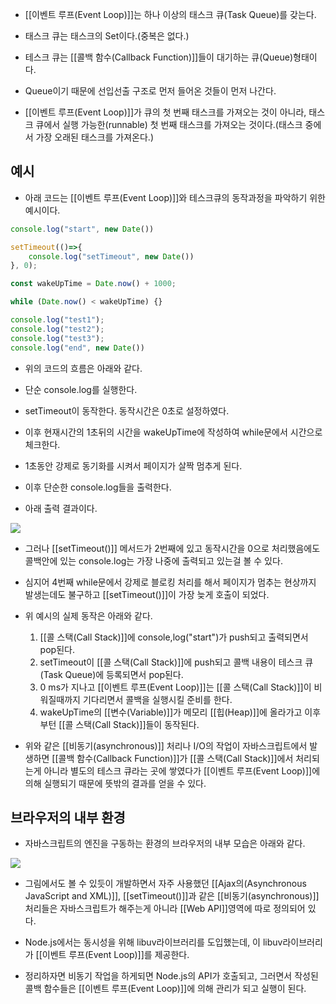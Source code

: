 - [[이벤트 루프(Event Loop)]]는 하나 이상의 태스크 큐(Task Queue)를 갖는다.  
- 태스크 큐는 태스크의 Set이다.(중복은 없다.)

- 테스크 큐는 [[콜백 함수(Callback Function)]]들이 대기하는 큐(Queue)형태이다. 
- Queue이기 때문에 선입선출 구조로 먼저 들어온 것들이 먼저 나간다.
- [[이벤트 루프(Event Loop)]]가 큐의 첫 번째 태스크를 가져오는 것이 아니라, 태스크 큐에서 실행 가능한(runnable) 첫 번째 태스크를 가져오는 것이다.(태스크 중에서 가장 오래된 태스크를 가져온다.)

## 예시

- 아래 코드는 [[이벤트 루프(Event Loop)]]와 테스크큐의 동작과정을 파악하기 위한 예시이다.

```js
console.log("start", new Date())

setTimeout(()=>{
	console.log("setTimeout", new Date())
}, 0);

const wakeUpTime = Date.now() + 1000;

while (Date.now() < wakeUpTime) {}

console.log("test1");
console.log("test2");
console.log("test3");
console.log("end", new Date())
```

- 위의 코드의 흐름은 아래와 같다.

- 단순 console.log를 실행한다.
- setTimeout이 동작한다. 동작시간은 0초로 설정하였다.
- 이후 현재시간의 1초뒤의 시간을 wakeUpTime에 작성하여 while문에서 시간으로 체크한다.
- 1초동안 강제로 동기화를 시켜서 페이지가 살짝 멈추게 된다.
- 이후 단순한 console.log들을 출력한다.

- 아래 출력 결과이다.

![](https://blog.kakaocdn.net/dn/ckcVof/btsiFNQKLzV/oINA5XSCsQKSrKsrSBHSDK/img.png)

- 그러나 [[setTimeout()]] 메서드가 2번째에 있고 동작시간을 0으로 처리했음에도 콜백안에 있는 console.log는 가장 나중에 출력되고 있는걸 볼 수 있다.  
- 심지어 4번째 while문에서 강제로 블로킹 처리를 해서 페이지가 멈추는 현상까지 발생는데도 불구하고 [[setTimeout()]]이 가장 늦게 호출이 되었다.

- 위 예시의 실제 동작은 아래와 같다.
	1. [[콜 스택(Call Stack)]]에 console,log("start")가 push되고 출력되면서 pop된다.
	2. setTimeout이 [[콜 스택(Call Stack)]]에 push되고 콜백 내용이 테스크 큐(Task Queue)에 등록되면서 pop된다.
	3. 0 ms가 지나고 [[이벤트 루프(Event Loop)]]는 [[콜 스택(Call Stack)]]이 비워질때까지 기다리면서 콜백을 실행시킬 준비를 한다.
	4. wakeUpTime의 [[변수(Variable)]]가 메모리 [[힙(Heap)]]에 올라가고 이후부턴 [[콜 스택(Call Stack)]]들이 동작된다.

- 위와 같은 [[비동기(asynchronous)]] 처리나 I/O의 작업이 자바스크립트에서 발생하면 [[콜백 함수(Callback Function)]]가 [[콜 스택(Call Stack)]]에서 처리되는게 아니라 별도의 테스크 큐라는 곳에 쌓였다가 [[이벤트 루프(Event Loop)]]에 의해 실행되기 때문에 뜻밖의 결과를 얻을 수 있다.

## 브라우저의 내부 환경

- 자바스크립트의 엔진을 구동하는 환경의 브라우저의 내부 모습은 아래와 같다.

![](https://blog.kakaocdn.net/dn/odxEo/btsiM9eNaUQ/DhCi8WlybuE3GSrhr7TukK/img.png)

- 그림에서도 볼 수 있듯이 개발하면서 자주 사용했던 [[Ajax의(Asynchronous JavaScript and XML)]], [[setTimeout()]]과 같은 [[비동기(asynchronous)]] 처리들은 자바스크립트가 해주는게 아니라 [[Web API]]영역에 따로 정의되어 있다. 

- Node.js에서는 동시성을 위해 libuv라이브러리를 도입했는데, 이 libuv라이브러리가 [[이벤트 루프(Event Loop)]]를 제공한다.

- 정리하자면 비동기 작업을 하게되면 Node.js의 API가 호출되고, 그러면서 작성된 콜백 함수들은 [[이벤트 루프(Event Loop)]]에 의해 관리가 되고 실행이 된다.